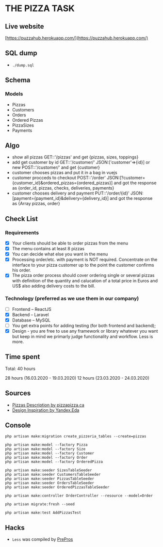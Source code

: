 # THE PIZZA TASK

## Live website

[https://puzzahub.herokuapp.com/](https://puzzahub.herokuapp.com/)

## SQL dump

-   `./dump.sql`

## Schema

### Models

-   Pizzas
-   Customers
-   Orders
-   Ordered Pizzas
-   PizzaSizes
-   Payments

## Algo

-   show all pizzas GET::'/pizzas'
    and get {pizzas, sizes, toppings}
-   add get customer by id GET::'/customer/' JSON:['customer'=>{id}]
    or new POST::'/customer/'
    and get {customer}
-   customer chooses pizzas and put it in a bag in vuejs
-   customer procceds to checkout POST::'/order' JSON:[?customer={customer_id}&ordered_pizzas={ordered_pizzas}]
    and got the response as {order_id, pizzas, checks, deliveries, payments}
-   customer chooses delivery and payment PUT::'/order/{id}' JSON:[payment={payment_id}&delivery={delivery_id}]
    and got the response as {Array pizzas, order}

## Check List

### Requirements

-   [x] Your clients should be able to order pizzas from the menu
-   [x] The menu contains at least 8 pizzas
-   [x] You can decide what else you want in the menu
-   [x] Processing order/etc. with payment is NOT required. Concentrate on the interface to your pizza customer up to the point the customer confirms his order.
-   [x] The pizza order process should cover ordering single or several pizzas with definition of the quantity and calucation of a total price in Euros and US\$ also adding delivery costs to the bill.

### Technology (preferred as we use them in our company)

-   [ ] Frontend – ReactJS
-   [x] Backend – Laravel
-   [x] Database – MySQL
-   [ ] You get extra points for adding testing (for both frontend and backend);
-   [x] Design - you are free to use any framework or library whatever you want but keep in mind we primarly judge functionality and workflow. Less is more.

## Time spent

Total: 40 hours

28 hours (16.03.2020 - 19.03.2020)
12 hours (23.03.2020 - 24.03.2020)

## Sources

-   [Pizzas Description by pizzapizza.ca](https://www5.pizzapizza.ca/catalog/products/meat-favourites-12020/store/1/delivery)
-   [Design Inspiration by Yandex.Eda](https://eda.yandex/)

## Console

```
php artisan make:migration create_pizzeria_tables --create=pizzas

php artisan make:model --factory Pizza
php artisan make:model --factory Size
php artisan make:model --factory Customer
php artisan make:model --factory Order
php artisan make:model --factory OrderedPizza

php artisan make:seeder SizesTableSeeder
php artisan make:seeder CustomersTableSeeder
php artisan make:seeder PizzasTableSeeder
php artisan make:seeder OrdersTableSeeder
php artisan make:seeder OrderedPizzasTableSeeder

php artisan make:controller OrderController --resource --model=Order

php artisan migrate:fresh --seed

php artisan make:test AddPizzasTest
```

## Hacks

-   `Less` was compiled by [PrePros](https://prepros.io/)
